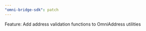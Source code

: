 ```yaml
---
"omni-bridge-sdk": patch
---
```


Feature: Add address validation functions to OmniAddress utilities
